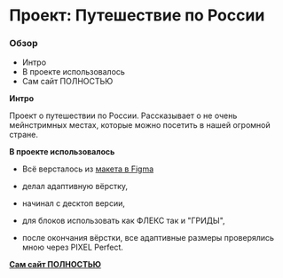 # Проект: Путешествие по России

### Обзор
* Интро
* В проекте использовалось
* Сам сайт ПОЛНОСТЬЮ

**Интро**

Проект о путешествии по России.
Рассказывает о не очень мейнстримных местах, которые можно посетить в нашей огромной стране.

**В проекте использовалось**

* Всё версталось из [макета в Figma](https://www.figma.com/file/5S2WSbEFL6awjVWJ0NWL8Q/Sprint-3_-Russia-_-desktop-mobile?node-id=28503%3A0)

* делал адаптивную вёрстку,
* начинал с десктоп версии,
* для блоков использовать как ФЛЕКС так и "ГРИДЫ",
* после окончания вёрстки, все адаптивные размеры проверялись мною через PIXEL Perfect.

**[Сам сайт ПОЛНОСТЬЮ](https://www.figma.com/file/5S2WSbEFL6awjVWJ0NWL8Q/Sprint-3_-Russia-_-desktop-mobile?node-id=28503%3A0)**



